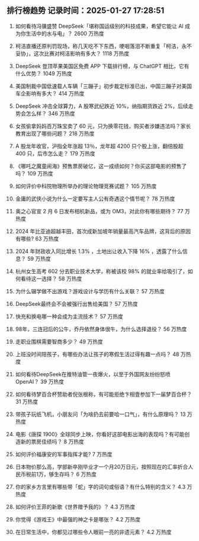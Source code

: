 
## 排行榜趋势 记录时间：2025-01-27 17:28:51
  
  1. 如何看待冯骥盛赞 DeepSeek「堪称国运级别的科技成果，希望它能让 AI 成为你生活中的水与电」？ 2600 万热度
    
  2. 柯洁直播还原判罚现场，称几天吃不下东西，哽咽落泪不断重复「柯洁，永不妥协」，这次比赛对柯洁影响有多大？ 1118 万热度
    
  3. DeepSeek 登顶苹果美国区免费 APP 下载排行榜，与 ChatGPT 相比，它有什么优势？ 1049 万热度
    
  4. 美国制裁中国低速载人车辆「三蹦子」初步裁定标准已出，中国三蹦子对美国车企影响有多大？ 414 万热度
    
  5. DeepSeek 冲击全球算力，A 股寒武纪跌近 10%，纳指期货跌近 2%，后续走势会怎么样？ 346 万热度
    
  6. 女孩偷拿妈妈百万珠宝卖了 60 元，只为换零花钱，购买者涉嫌违法吗？家长教育出现了哪些问题？ 218 万热度
    
  7. A 股龙年收官，沪指全年涨超 13％，龙年超 4200 只个股上涨，翻倍股超 400 只，后市怎么走？ 179 万热度
    
  8. 《哪吒之魔童闹海》预售票房破亿，这一成绩如何？你买这部电影的预售了吗？ 109 万热度
    
  9. 如何评价中科院物理所举办的理论物理竞赛试题？ 105 万热度
    
  10. 金庸的武侠小说为什么一定要写主人公有奇遇这个情节呢？ 78 万热度
    
  11. 奥之心官宣 2 月 6 日发布相机新品，或为 OM3，对此你有哪些期待？ 77 万热度
    
  12. 2024 年比亚迪超越丰田，首次成新加坡年销量最高汽车品牌，这背后的原因有哪些? 63 万热度
    
  13. 2024 年财政收入同比增长 1.3%  ，土地出让收入下降 16% ，透露了什么信息？ 59 万热度
    
  14. 杭州女生高考 602 分去职业技术大学，称被该校 98% 的就业率给吸引了，如何看待这一选择？ 58 万热度
    
  15. 为什么辍学做不出游戏？游戏设计与学历有什么关联？ 57 万热度
    
  16. DeepSeek最终会不会被强行出售给美国？ 57 万热度
    
  17. 快充和换电哪一种会成为主流技术？ 57 万热度
    
  18. 98年，三连冠后的公牛，乔丹依然身体很牛，为什么选择退役？ 56 万热度
    
  19. 走职业围棋需要智商多少？ 49 万热度
    
  20. 上班没时间陪孩子，有哪些办法让孩子的寒假生活过得有趣一点吗？ 48 万热度
    
  21. 如何看待DeepSeek在推特油管一夜爆火，以至于外国网友纷纷怒喷OpenAI？ 39 万热度
    
  22. 如何看待梦百合杯赞助者倪张根称，有可能拒绝卞相壹参加下一届梦百合杯？ 31 万热度
    
  23. 带孩子玩纸飞机，小朋友问「为啥扔去前要哈一口气」，有什么原理吗？ 13 万热度
    
  24. 电影《唐探 1900》全球同步上映，你看好这部电影出海的表现吗？有可能创造新的票房佳绩吗？ 8 万热度
    
  25. 如何评价福康安的军事指挥才能? 7 万热度
    
  26. 日本物价那么高，学部新卒刚毕业才一个月20万日元，按照现在的汇率折合人民币税前1万，够生存吗？ 6 万热度
    
  27. 你的家乡方言里有哪些带「蛇」字的词句或俗语？有什么特别的含义？ 4.3 万热度
    
  28. 如何评价王菲的新歌《世界赠予我的》？ 4.3 万热度
    
  29. 你觉得《游戏王》中最强的神之卡是哪张？ 4.2 万热度
    
  30. 在日常生活中，你都见过哪些令人眼前一亮的非遗元素？ 4.2 万热度
    